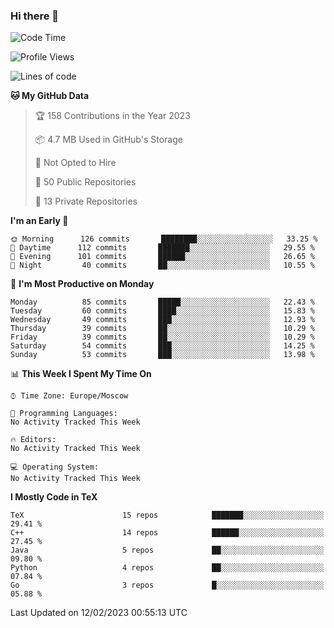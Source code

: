 ### Hi there 👋

<!--
**SemenMartynov/SemenMartynov** is a ✨ _special_ ✨ repository because its `README.md` (this file) appears on your GitHub profile.

Here are some ideas to get you started:

- 🔭 I’m currently working on ...
- 🌱 I’m currently learning ...
- 👯 I’m looking to collaborate on ...
- 🤔 I’m looking for help with ...
- 💬 Ask me about ...
- 📫 How to reach me: ...
- 😄 Pronouns: ...
- ⚡ Fun fact: ...
-->

<!--START_SECTION:waka-->
![Code Time](http://img.shields.io/badge/Code%20Time-0%20secs-blue)

![Profile Views](http://img.shields.io/badge/Profile%20Views-5-blue)

![Lines of code](https://img.shields.io/badge/From%20Hello%20World%20I%27ve%20Written-3%20Million%20lines%20of%20code-blue)

**🐱 My GitHub Data** 

> 🏆 158 Contributions in the Year 2023
 > 
> 📦 4.7 MB Used in GitHub's Storage 
 > 
> 🚫 Not Opted to Hire
 > 
> 📜 50 Public Repositories 
 > 
> 🔑 13 Private Repositories  
 > 
**I'm an Early 🐤** 

```text
🌞 Morning      126 commits       ████████░░░░░░░░░░░░░░░░░   33.25 % 
🌆 Daytime      112 commits       ███████░░░░░░░░░░░░░░░░░░   29.55 % 
🌃 Evening      101 commits       ██████░░░░░░░░░░░░░░░░░░░   26.65 % 
🌙 Night         40 commits       ██░░░░░░░░░░░░░░░░░░░░░░░   10.55 % 

```
📅 **I'm Most Productive on Monday** 

```text
Monday          85 commits       █████░░░░░░░░░░░░░░░░░░░░   22.43 % 
Tuesday         60 commits       ████░░░░░░░░░░░░░░░░░░░░░   15.83 % 
Wednesday       49 commits       ███░░░░░░░░░░░░░░░░░░░░░░   12.93 % 
Thursday        39 commits       ██░░░░░░░░░░░░░░░░░░░░░░░   10.29 % 
Friday          39 commits       ██░░░░░░░░░░░░░░░░░░░░░░░   10.29 % 
Saturday        54 commits       ███░░░░░░░░░░░░░░░░░░░░░░   14.25 % 
Sunday          53 commits       ███░░░░░░░░░░░░░░░░░░░░░░   13.98 % 

```


📊 **This Week I Spent My Time On** 

```text
⌚︎ Time Zone: Europe/Moscow

💬 Programming Languages: 
No Activity Tracked This Week

🔥 Editors: 
No Activity Tracked This Week

💻 Operating System: 
No Activity Tracked This Week

```

**I Mostly Code in TeX** 

```text
TeX                      15 repos            ███████░░░░░░░░░░░░░░░░░░   29.41 % 
C++                      14 repos            ██████░░░░░░░░░░░░░░░░░░░   27.45 % 
Java                     5 repos             ██░░░░░░░░░░░░░░░░░░░░░░░   09.80 % 
Python                   4 repos             ██░░░░░░░░░░░░░░░░░░░░░░░   07.84 % 
Go                       3 repos             █░░░░░░░░░░░░░░░░░░░░░░░░   05.88 % 

```



 Last Updated on 12/02/2023 00:55:13 UTC
<!--END_SECTION:waka-->